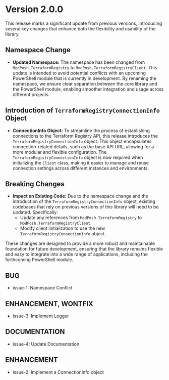 # Version 2.0.0

This release marks a significant update from previous versions, introducing several key changes that enhance both the flexibility and usability of the library.

## Namespace Change

- **Updated Namespace:** The namespace has been changed from `ModPosh.TerraformRegistry` to `ModPosh.TerraformRegistryClient`. This update is intended to avoid potential conflicts with an upcoming PowerShell module that is currently in development. By renaming the namespace, we ensure clear separation between the core library and the PowerShell module, enabling smoother integration and usage across different projects.

## Introduction of `TerraformRegistryConnectionInfo` Object

- **ConnectionInfo Object:** To streamline the process of establishing connections to the Terraform Registry API, this release introduces the `TerraformRegistryConnectionInfo` object. This object encapsulates connection-related details, such as the base API URL, allowing for a more modular and flexible configuration. The `TerraformRegistryConnectionInfo` object is now required when initializing the `Client` class, making it easier to manage and reuse connection settings across different instances and environments.

## Breaking Changes

- **Impact on Existing Code:** Due to the namespace change and the introduction of the `TerraformRegistryConnectionInfo` object, existing codebases that rely on previous versions of this library will need to be updated. Specifically:
  - Update any references from `ModPosh.TerraformRegistry` to `ModPosh.TerraformRegistryClient`.
  - Modify client initialization to use the new `TerraformRegistryConnectionInfo` object.

These changes are designed to provide a more robust and maintainable foundation for future development, ensuring that the library remains flexible and easy to integrate into a wide range of applications, including the forthcoming PowerShell module.

## BUG

- issue-1: Namespace Conflict

## ENHANCEMENT, WONTFIX

- issue-3: Implement Logger

## DOCUMENTATION

- issue-4: Update Documentation

## ENHANCEMENT

- issue-2: Implement a ConnectionInfo object
